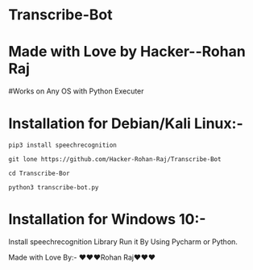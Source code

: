 # Transcribe-Bot

# Made with Love by Hacker--Rohan Raj

#Works on Any OS with Python Executer

# Installation for Debian/Kali Linux:-
```
pip3 install speechrecognition
```
```
git lone https://github.com/Hacker-Rohan-Raj/Transcribe-Bot
```
```
cd Transcribe-Bor
```
```
python3 transcribe-bot.py
```
# Installation for Windows 10:-
Install speechrecognition Library
Run it By Using Pycharm or Python.

Made with Love By:- :heart::heart::heart:Rohan Raj:heart::heart::heart:
